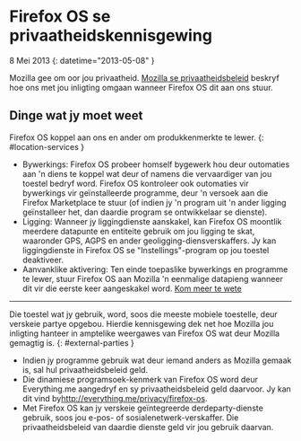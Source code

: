 # Firefox OS se privaatheidskennisgewing

8 Mei 2013
{: datetime="2013-05-08" }

Mozilla gee om oor jou privaatheid. [Mozilla se privaatheidsbeleid](https://www.mozilla.org/privacy/) beskryf hoe ons met jou inligting omgaan wanneer Firefox OS dit aan ons stuur.

## Dinge wat jy moet weet

Firefox OS koppel aan ons en ander om produkkenmerkte te lewer.
{: #location-services }

* Bywerkings: Firefox OS probeer homself bygewerk hou deur outomaties aan 'n diens te koppel wat deur of namens die vervaardiger van jou toestel bedryf word. Firefox OS kontroleer ook outomaties vir bywerkings vir geïnstalleerde programme, deur 'n versoek aan die Firefox Marketplace te stuur (of indien jy 'n program uit 'n ander ligging geïnstalleer het, dan daardie program se ontwikkelaar se dienste).
* Ligging: Wanneer jy liggingdienste aanskakel, kan Firefox OS moontlik meerdere datapunte en entiteite gebruik om jou ligging te skat, waaronder GPS, AGPS en ander geoligging-diensverskaffers. Jy kan liggingdienste in Firefox OS se "Instellings"-program op jou toestel deaktiveer.
* Aanvanklike aktivering: Ten einde toepaslike bywerkings en programme te lewer, stuur Firefox OS aan Mozilla 'n eenmalige datapieng wanneer dit vir die eerste keer aangeskakel word. [Kom meer te wete](https://wiki.mozilla.org/FirefoxOS/Metrics)

---------------------------------------

Die toestel wat jy gebruik, word, soos die meeste mobiele toestelle, deur verskeie partye opgebou. Hierdie kennisgewing dek net hoe Mozilla jou inligting hanteer in amptelike weergawes van Firefox OS wat deur Mozilla gemagtig is.
{: #external-parties }

* Indien jy programme gebruik wat deur iemand anders as Mozilla gemaak is, sal hul privaatheidsbeleid geld.
* Die dinamiese programsoek-kenmerk van Firefox OS word deur Everything.me aangedryf en sy privaatheidsbeleid geld daarvoor. Jy kan dit vind by<http://everything.me/privacy/firefox-os>.
* Met Firefox OS kan jy verskeie geïntegreerde derdeparty-dienste gebruik, soos jou e-pos- of sosialenetwerk-verskaffer. Die privaatheidsbeleid van daardie dienste geld vir jou gebruik daarvan.
